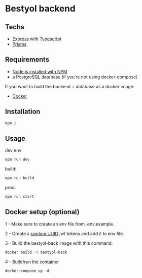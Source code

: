 # Bestyol backend

## Techs

-   [Express](https://expressjs.com/en/5x/api.html) with [Typescript](https://www.typescriptlang.org/docs/)
-   [Prisma](https://www.prisma.io/docs)

## Requirements

-   [Node.js installed with NPM](https://nodejs.org/en/download/package-manager)
-   a PostgreSQL database (if you're not using docker-compose)

If you want to build the backend + database as a docker image:
-   [Docker](https://www.docker.com/)

## Installation

```bash
npm i
```

## Usage

dev env:

```bash
npm run dev
```

build:

```bash
npm run build
```

prod:

```bash
npm run start
```

## Docker setup (optional)

1 - Make sure to create an env file from .env.example.

2 - Create a [random UUID](https://developer.mozilla.org/en-US/docs/Web/API/Crypto/randomUUID) jwt tokens and add it to env file.

3 - Build the bestyol-back image with this command:

```bash
docker build -t bestyol-back
```

4 - Build/run the container

```
docker-compose up -d
```
